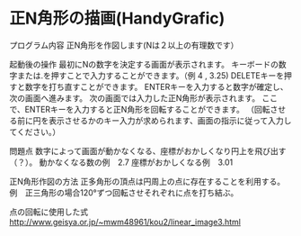 # 正N角形の描画(HandyGrafic)

プログラム内容
正N角形を作図します(Nは２以上の有理数です）


起動後の操作
最初にNの数字を決定する画面が表示されます。
キーボードの数字または.を押すことで入力することができます。（例 4 , 3.25)
DELETEキーを押すと数字を打ち直すことができます。
ENTERキーを入力すると数字が確定し、次の画面へ進みます。
次の画面では入力した正N角形が表示されます。
ここで、ENTERキーを入力すると正N角形を回転することができます。
（回転させる前に円を表示させるかのキー入力が求められます、画面の指示に従って入力してください。）

問題点
数字によって画面が動かなくなる、座標がおかしくなり円上を飛び出す（？）。
動かなくなる数の例　2.7
座標がおかしくなる例　3.01



正N角形作図の方法
正多角形の頂点は円周上の点に存在することを利用する。
例　正三角形の場合120°ずつ回転させそれぞれに点を打ち結ぶ。

点の回転に使用した式
http://www.geisya.or.jp/~mwm48961/kou2/linear_image3.html

